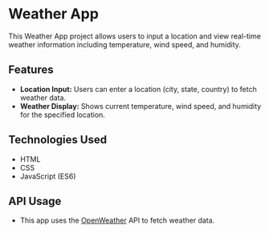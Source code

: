 # Weather App

This Weather App project allows users to input a location and view real-time weather information including temperature, wind speed, and humidity.

## Features

- **Location Input:** Users can enter a location (city, state, country) to fetch weather data.
- **Weather Display:** Shows current temperature, wind speed, and humidity for the specified location.

## Technologies Used

- HTML
- CSS 
- JavaScript (ES6)

## API Usage

- This app uses the [OpenWeather](https://openweathermap.org/) API to fetch weather data.
